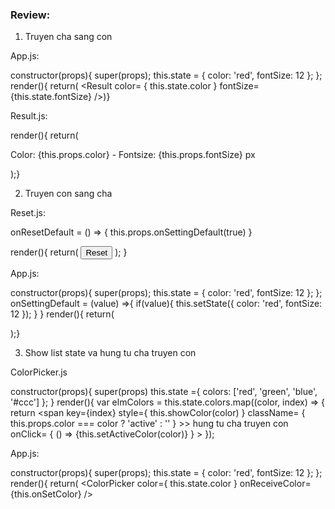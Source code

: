 ### Review:
1. Truyen cha sang con

App.js:

 constructor(props){
    super(props);
    this.state = {
      color: 'red',
      fontSize: 12
    };
  };
render(){
    return(
  <Result 
    color= { this.state.color } 
    fontSize={this.state.fontSize}
  />)}

Result.js:

render(){
        return(
            <div>
                <p>
                Color: {this.props.color} - Fontsize: {this.props.fontSize} px
                </p>
            </div>
        );}

2. Truyen con sang cha

Reset.js:

onResetDefault = () => { 
        this.props.onSettingDefault(true)
    }

render(){
    return(
        <button type="button" className="btn btn-primary" onClick= {this.onResetDefault}>Reset</button>
    );
}

App.js:

constructor(props){
    super(props);
    this.state = {
      color: 'red',
      fontSize: 12
    };
  };
 onSettingDefault = (value) =>{
    if(value){
      this.setState({
        color: 'red',
        fontSize: 12
      });
    }
  }
render(){
        return(
            <div>
                <p>
               <Reset onSettingDefault={this.onSettingDefault}/>
                </p>
            </div>
        );}
        
3. Show list state va hung tu cha truyen con

ColorPicker.js

constructor(props){
    super(props)
    this.state ={
        colors: ['red', 'green', 'blue', '#ccc']
    };
}
render(){
        var elmColors = this.state.colors.map((color, index) => {
            return  <span 
                        key={index} 
                        style={ this.showColor(color) }
                        className= { this.props.color === color ? 'active' : '' }  >> hung tu cha truyen con 
                        onClick= { () => {this.setActiveColor(color)} }
                    >
                    </span>
        });
        
App.js:

 constructor(props){
    super(props);
    this.state = {
      color: 'red',
      fontSize: 12
    };
  };
render(){
    return(
  <ColorPicker 
    color={ this.state.color } 
    onReceiveColor={this.onSetColor} 
  />
